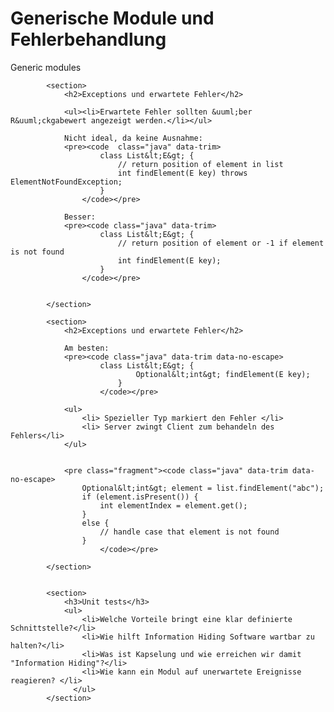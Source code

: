 # Generische Module und Fehlerbehandlung

<section >
Generic modules
</section>




            <section>
                <h2>Exceptions und erwartete Fehler</h2>

                <ul><li>Erwartete Fehler sollten &uuml;ber R&uuml;ckgabewert angezeigt werden.</li></ul>

                Nicht ideal, da keine Ausnahme:
                <pre><code  class="java" data-trim> 
                        class List&lt;E&gt; {
                            // return position of element in list 
                            int findElement(E key) throws ElementNotFoundException;
                        }
                    </code></pre>
 
                Besser:
                <pre><code class="java" data-trim> 
                        class List&lt;E&gt; { 
                            // return position of element or -1 if element is not found
                            int findElement(E key);
                        }
                    </code></pre>           
               
 
            </section>

            <section>
                <h2>Exceptions und erwartete Fehler</h2>

                Am besten:
                <pre><code class="java" data-trim data-no-escape> 
                        class List&lt;E&gt; { 
                                Optional&lt;int&gt; findElement(E key);
                            }
                        </code></pre>

                <ul>
                    <li> Spezieller Typ markiert den Fehler </li>
                    <li> Server zwingt Client zum behandeln des Fehlers</li>
                </ul>


                <pre class="fragment"><code class="java" data-trim data-no-escape> 
                    Optional&lt;int&gt; element = list.findElement("abc");
                    if (element.isPresent()) {
                        int elementIndex = element.get(); 
                    }
                    else { 
                        // handle case that element is not found 
                    }
                        </code></pre>

            </section>


            <section>
                <h3>Unit tests</h3>
                <ul>
                    <li>Welche Vorteile bringt eine klar definierte Schnittstelle?</li>
                    <li>Wie hilft Information Hiding Software wartbar zu halten?</li>
                    <li>Was ist Kapselung und wie erreichen wir damit "Information Hiding"?</li>
                    <li>Wie kann ein Modul auf unerwartete Ereignisse reagieren? </li>
                  </ul>
            </section>

